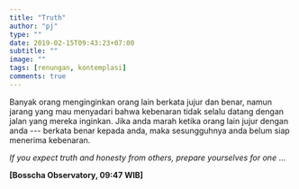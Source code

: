 ```yaml
---
title: "Truth"
author: "pj"
type: ""
date: 2019-02-15T09:43:23+07:00
subtitle: ""
image: ""
tags: [renungan, kontemplasi]
comments: true
---
```


Banyak orang menginginkan orang lain berkata jujur dan benar, namun jarang yang mau menyadari bahwa kebenaran tidak selalu datang dengan jalan yang mereka inginkan. Jika anda marah ketika orang lain jujur dengan anda --- berkata benar kepada anda, maka sesungguhnya anda belum siap menerima kebenaran.

_If you expect truth and honesty from others, prepare yourselves for one_ $\ldots$

**[Bosscha Observatory, 09:47 WIB]**
